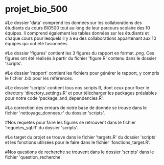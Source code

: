 # projet_bio_500

#Le dossier 'data' comprend les données sur les collaborations des étudiants du cours BIO500 tout au long de leur parcours scolaire des 10 équipes. Il comprend également les tables données sur les étudiants et chaque cours pour lesquels il y a eu des collaborations appartenant aux 10 équipes qui ont été fusionnées 

#Le dossier 'figures' contient les 3 figures du rapport en format .png. Ces figures ont été réalisés à partir du fichier 'figure.R' contenu dans le dossier 'scripts'.

#Le dossier 'rapport' contient les fichiers pour générer le rapport, y compris le fichier .bib pour les références.

#Le dossier 'scripts' contient tous nos scripts R, dont ceux pour fixer le directory 'directory_settings.R' et pour télécharger les packages préalables pour notre code 'package_and_dependencies.R'.

#La correction des erreurs de notre base de donnée se trouve dans le fichier 'nettoyage_donnees.r' du dossier 'scripts'.

#Nos requetes pour faire les figures se retrouvent dans le fichier 'requetes_sql.R' du dossier 'scripts'.

#Le target du projet se trouve dans le fichier 'targets.R' du dossier 'scripts' et les fonctions utilisées pour le faire dans le fichier 'fonctions_target.R'.

#Nos questions de recherche se trouvent dans le dossier 'scripts' dans le fichier 'question_recherche'.
